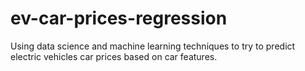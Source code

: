 # ev-car-prices-regression
Using data science and machine learning techniques to try to predict electric vehicles car prices based on car features.
